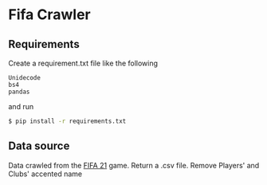 # Fifa Crawler
## Requirements
Create a requirement.txt file like the following

```
Unidecode
bs4
pandas
```

and run

``` bash
$ pip install -r requirements.txt
```
## Data source
Data crawled from the [FIFA 21](https://sofifa.com/) game. Return a .csv file. Remove Players' and Clubs' accented name 